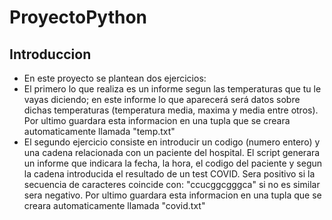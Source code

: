 # ProyectoPython
## Introduccion
- En este proyecto se plantean dos ejercicios:
- El primero lo que realiza es un informe segun las temperaturas que tu le vayas diciendo; en este informe lo que aparecerá será datos sobre dichas temperaturas (temperatura media, maxima y media entre otros). Por ultimo guardara esta informacion en una tupla que se creara automaticamente llamada "temp.txt"
- El segundo ejercicio consiste en introducir un codigo (numero entero) y una cadena relacionada con un paciente del hospital. El script generara un informe que indicara la fecha, la hora, el codigo del paciente y segun la cadena introducida el resultado de un test COVID. Sera positivo si la secuencia de caracteres coincide con: "ccucggcgggca" si no es similar sera negativo. Por ultimo guardara esta informacion en una tupla que se creara automaticamente llamada "covid.txt"
